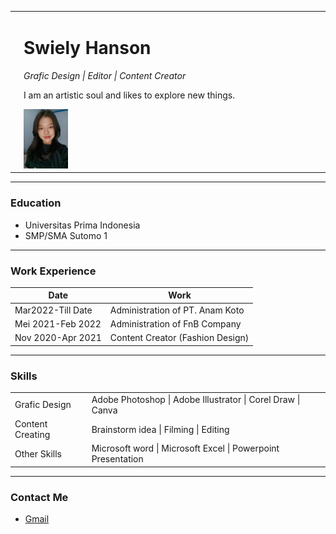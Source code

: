 <html>

<head>
<meta charset="utf-8">
<title>WEB CV</title>
</head>
<body>
<table cellspacing="20px">

<tr>
<td></td>
<td><h1>Swiely Hanson</h1>
<p>
<em>Grafic Design | Editor | Content Creator</em>
</p>
<p>
I am an artistic soul and likes to explore new things.
</p>
<img width="15%" height="25%" src="image1.jpeg"></tr>
</td>
</tr>
</table>
<hr>
<h3>Education</h3>
<ul>
<li>Universitas Prima Indonesia</li>
<li>SMP/SMA Sutomo 1</li>
</ul>
<hr>
<h3>Work Experience</h3>
<table cellspacing="10px">
<thead>
<tr>
<th>Date</th>
<th>Work</th>
</tr>
</thead>
<tbody>
<tr>
<td>Mar2022-Till Date</td>
<td>Administration of PT. Anam Koto</td>
</tr>
<tr>
<td>Mei 2021-Feb 2022</td>
<td>Administration of FnB Company</td>
</tr>
<tr>
<td>Nov 2020-Apr 2021</td>
<td>Content Creator (Fashion Design)</td>
</tr>
</tbody>
</table>

</ul>
<hr>
<h3>Skills</h3>
<table cellspacing="10px">
<tr>
<td>Grafic Design</td>
<td>Adobe Photoshop | Adobe Illustrator | Corel Draw | Canva</td>
</tr>
<tr>
<td>Content Creating</td>
<td>Brainstorm idea | Filming | Editing</td>
</tr>
<tr>
<td>Other Skills</td>
<td>Microsoft word | Microsoft Excel | Powerpoint Presentation </td>
</tr>
</table>
<hr />
<H3>Contact Me</H3>
<ul>

<li><a href="swielyhansonn@gmail.com.com">Gmail</a></li>
</ul>
</body>
</html>
